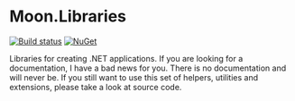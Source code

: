 # Moon.Libraries

[![Build status](https://ci.appveyor.com/api/projects/status/xih557oufg726vcj?svg=true)](https://ci.appveyor.com/project/djanosik/moon-libraries)
[![NuGet](https://img.shields.io/nuget/v/Moon.Runtime.svg)](https://www.nuget.org/packages/Moon.Runtime)

Libraries for creating .NET applications. If you are looking for a documentation, I have a bad news for you. There is no documentation and will never be. If you still want to use this set of helpers, utilities and extensions, please take a look at source code.